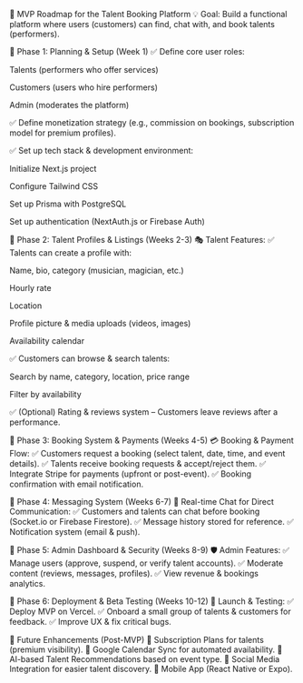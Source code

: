 🎯 MVP Roadmap for the Talent Booking Platform
💡 Goal: Build a functional platform where users (customers) can find, chat with, and book talents (performers).

📌 Phase 1: Planning & Setup (Week 1)
✅ Define core user roles:

Talents (performers who offer services)

Customers (users who hire performers)

Admin (moderates the platform)

✅ Define monetization strategy (e.g., commission on bookings, subscription model for premium profiles).

✅ Set up tech stack & development environment:

Initialize Next.js project

Configure Tailwind CSS

Set up Prisma with PostgreSQL

Set up authentication (NextAuth.js or Firebase Auth)

📌 Phase 2: Talent Profiles & Listings (Weeks 2-3)
🎭 Talent Features:
✅ Talents can create a profile with:

Name, bio, category (musician, magician, etc.)

Hourly rate

Location

Profile picture & media uploads (videos, images)

Availability calendar

✅ Customers can browse & search talents:

Search by name, category, location, price range

Filter by availability

✅ (Optional) Rating & reviews system – Customers leave reviews after a performance.

📌 Phase 3: Booking System & Payments (Weeks 4-5)
💳 Booking & Payment Flow:
✅ Customers request a booking (select talent, date, time, and event details).
✅ Talents receive booking requests & accept/reject them.
✅ Integrate Stripe for payments (upfront or post-event).
✅ Booking confirmation with email notification.

📌 Phase 4: Messaging System (Weeks 6-7)
💬 Real-time Chat for Direct Communication:
✅ Customers and talents can chat before booking (Socket.io or Firebase Firestore).
✅ Message history stored for reference.
✅ Notification system (email & push).

📌 Phase 5: Admin Dashboard & Security (Weeks 8-9)
🛡️ Admin Features:
✅ Manage users (approve, suspend, or verify talent accounts).
✅ Moderate content (reviews, messages, profiles).
✅ View revenue & bookings analytics.

📌 Phase 6: Deployment & Beta Testing (Weeks 10-12)
🚀 Launch & Testing:
✅ Deploy MVP on Vercel.
✅ Onboard a small group of talents & customers for feedback.
✅ Improve UX & fix critical bugs.

🌟 Future Enhancements (Post-MVP)
📌 Subscription Plans for talents (premium visibility).
📌 Google Calendar Sync for automated availability.
📌 AI-based Talent Recommendations based on event type.
📌 Social Media Integration for easier talent discovery.
📌 Mobile App (React Native or Expo).
